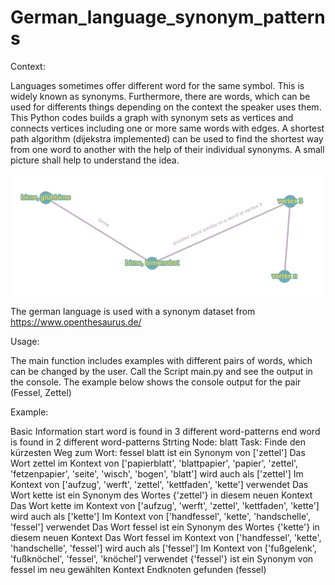 # German_language_synonym_patterns

Context:

Languages sometimes offer different word for the same symbol. This is widely known as synonyms. Furthermore, there 
are words, which can be used for differents things depending on the context the speaker uses them. This Python codes 
builds a graph with synonym sets as vertices and connects vertices including one or more same words with edges. 
A shortest path algorithm (dijekstra implemented) can be used to find the shortest way from one word to another 
with the help of their individual synonyms. A small picture shall help to understand the idea.

![graph](explaination_draw.png)

The german language is used with a synonym dataset from https://www.openthesaurus.de/

Usage:

The main function includes examples with different pairs of words, which can be changed by the user. Call the 
Script main.py and see the output in the console. The example below shows the console output for the pair (Fessel, Zettel)

Example:

Basic Information
start word is found in 3 different word-patterns
end word is found in 2 different word-patterns
Strting Node:
blatt
Task:
Finde den kürzesten Weg zum Wort: fessel
blatt ist ein Synonym von ['zettel']
Das Wort zettel im Kontext von ['papierblatt', 'blattpapier', 'papier', 'zettel', 'fetzenpapier', 'seite', 'wisch', 'bogen', 'blatt'] wird auch als ['zettel'] Im Kontext von ['aufzug', 'werft', 'zettel', 'kettfaden', 'kette'] verwendet
Das Wort kette ist ein Synonym des Wortes {'zettel'} in diesem neuen Kontext
Das Wort kette im Kontext von ['aufzug', 'werft', 'zettel', 'kettfaden', 'kette'] wird auch als ['kette'] Im Kontext von ['handfessel', 'kette', 'handschelle', 'fessel'] verwendet
Das Wort fessel ist ein Synonym des Wortes {'kette'} in diesem neuen Kontext
Das Wort fessel im Kontext von ['handfessel', 'kette', 'handschelle', 'fessel'] wird auch als ['fessel'] Im Kontext von ['fußgelenk', 'fußknöchel', 'fessel', 'knöchel'] verwendet
{'fessel'} ist ein Synonym von fessel im neu gewählten Kontext
Endknoten gefunden (fessel)


